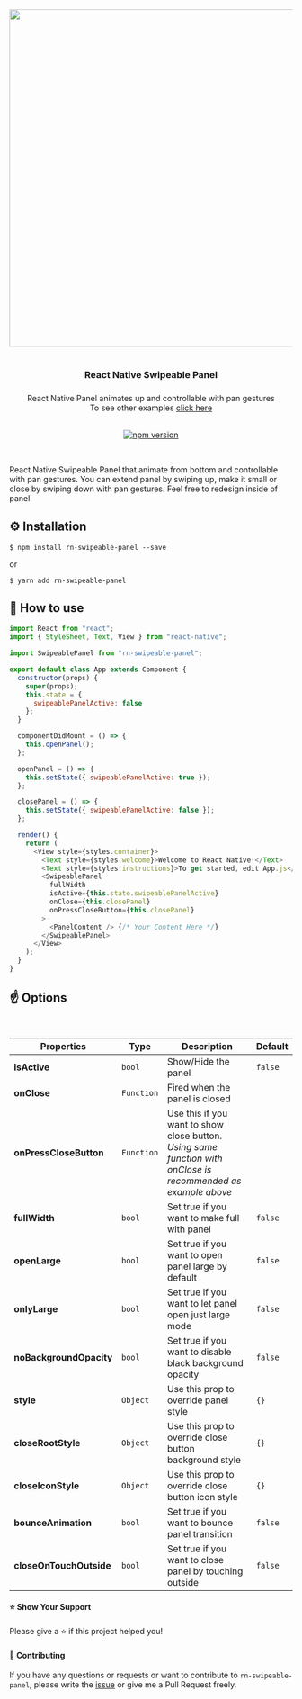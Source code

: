 <div align="center">
    <img src="https://user-images.githubusercontent.com/19428358/63675284-1da66280-c7f1-11e9-98d6-d6577fee4798.gif" width="auto" height="600">
</div>
<br/>

<div align="center"><h3>React Native Swipeable Panel<h3></div>
<div align="center">React Native Panel animates up and controllable with pan gestures</div>
<div align="center">To see other examples <a href="https://github.com/enesozturk/rn-swipeable-panel/tree/master/examples">click here</a></div>

<br/>

<div align="center">

[![npm version](https://img.shields.io/npm/v/rn-swipeable-panel.svg)](https://www.npmjs.com/package/rn-swipeable-panel)

</div>

<br/>

React Native Swipeable Panel that animate from bottom and controllable with pan gestures. You can extend panel by swiping up, make it small or close by swiping down with pan gestures. Feel free to redesign inside of panel

## ⚙️ Installation

```
$ npm install rn-swipeable-panel --save
```

or

```
$ yarn add rn-swipeable-panel
```

<!-- ## Usage -->

## 🚀 How to use

```javascript
import React from "react";
import { StyleSheet, Text, View } from "react-native";

import SwipeablePanel from "rn-swipeable-panel";

export default class App extends Component {
  constructor(props) {
    super(props);
    this.state = {
      swipeablePanelActive: false
    };
  }

  componentDidMount = () => {
    this.openPanel();
  };

  openPanel = () => {
    this.setState({ swipeablePanelActive: true });
  };

  closePanel = () => {
    this.setState({ swipeablePanelActive: false });
  };

  render() {
    return (
      <View style={styles.container}>
        <Text style={styles.welcome}>Welcome to React Native!</Text>
        <Text style={styles.instructions}>To get started, edit App.js</Text>
        <SwipeablePanel
          fullWidth
          isActive={this.state.swipeablePanelActive}
          onClose={this.closePanel}
          onPressCloseButton={this.closePanel}
        >
          <PanelContent /> {/* Your Content Here */}
        </SwipeablePanel>
      </View>
    );
  }
}
```

## ☝️ Options

<br/>

| Properties              | Type       | Description                                                                                                   | Default |
| ----------------------- | ---------- | ------------------------------------------------------------------------------------------------------------- | ------- |
| **isActive**            | `bool`     | Show/Hide the panel                                                                                           | `false` |
| **onClose**             | `Function` | Fired when the panel is closed                                                                                |         |
| **onPressCloseButton**  | `Function` | Use this if you want to show close button. _Using same function with onClose is recommended as example above_ |         |
| **fullWidth**           | `bool`     | Set true if you want to make full with panel                                                                  | `false` |
| **openLarge**           | `bool`     | Set true if you want to open panel large by default                                                           | `false` |
| **onlyLarge**           | `bool`     | Set true if you want to let panel open just large mode                                                        | `false` |
| **noBackgroundOpacity** | `bool`     | Set true if you want to disable black background opacity                                                      | `false` |
| **style**               | `Object`   | Use this prop to override panel style                                                                         | `{}`    |
| **closeRootStyle**      | `Object`   | Use this prop to override close button background style                                                       | `{}`    |
| **closeIconStyle**      | `Object`   | Use this prop to override close button icon style                                                             | `{}`    |
| **bounceAnimation**     | `bool`     | Set true if you want to bounce panel transition                                                               | `false` |
| **closeOnTouchOutside** | `bool`     | Set true if you want to close panel by touching outside                                                       | `false` |

#### ⭐️ Show Your Support

Please give a ⭐️ if this project helped you!

#### 👏 Contributing

If you have any questions or requests or want to contribute to `rn-swipeable-panel`, please write the [issue](https://github.com/enesozturk/rn-swipeable-panel/issues) or give me a Pull Request freely.
